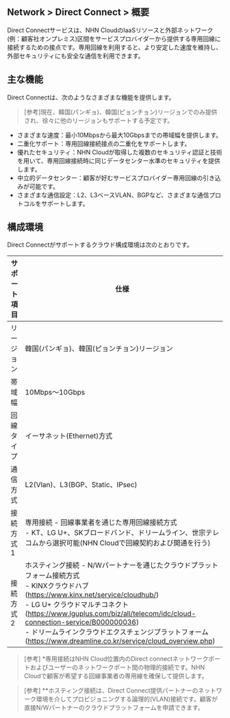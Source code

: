 ## Network > Direct Connect > 概要

Direct Connectサービスは、NHN CloudのIaaSリソースと外部ネットワーク(例：顧客社オンプレミス)区間をサービスプロバイダーから提供する専用回線に接続するための接点です。専用回線を利用すると、より安定した速度を維持し、外部セキュリティにも安全な通信を利用できます。

## 主な機能
Direct Connectは、次のようなさまざまな機能を提供します。
> [参考]現在、韓国(パンギョ)、韓国(ピョンチョン)リージョンでのみ提供され、徐々に他のリージョンもサポートする予定です。
* さまざまな速度：最小10Mbpsから最大10Gbpsまでの帯域幅を提供します。
* 二重化サポート：専用回線接続接点の二重化をサポートします。
* 優れたセキュリティ：NHN Cloudが取得した複数のセキュリティ認証と技術を用いて、専用回線接続時に同じデータセンター水準のセキュリティを提供します。
* 中立的データセンター：顧客が好むサービスプロバイダー専用回線の引き込みが可能です。
* さまざまな通信設定：L2、L3ベースVLAN、BGPなど、さまざまな通信プロトコルをサポートします。

## 構成環境 
Direct Connectがサポートするクラウド構成環境は次のとおりです。

| サポート項目 | 仕様 |
| --- | --- |
| リージョン | 韓国(パンギョ)、韓国(ピョンチョン)リージョン |
| 帯域幅 | 10Mbps～10Gbps |
| 回線タイプ | イーサネット(Ethernet)方式 |
| 通信方式 | L2(Vlan)、L3(BGP、Static、IPsec) |
| 接続方式1 | 専用接続 - 回線事業者を通じた専用回線接続方式<br>- KT、LG U+、SKブロードバンド、ドリームライン、世宗テレコムから選択可能(NHN Cloudで回線契約および開通を行う)|
| 接続方式2 | ホスティング接続 - N/Wパートナーを通じたクラウドプラットフォーム接続方式<br>- KINXクラウドハブ(https://www.kinx.net/service/cloudhub/)<br>- LG U+ クラウドマルチコネクト(https://www.lguplus.com/biz/all/telecom/idc/cloud-connection-service/B000000036)<br>- ドリームラインクラウドエクスチェンジプラットフォーム(https://www.dreamline.co.kr/service/cloud_overview.php)|

> [参考] *専用接続はNHN Cloud位置内のDirect connectネットワークポートおよびユーザーのネットワークポート間の物理的接続です。NHN Cloudで顧客が希望する回線事業者の専用線を確保して提供します。

> [参考] **ホスティング接続は、Direct Connect提供パートナーのネットワーク環境を介してプロビジョニングする論理的(VLAN)接続です。顧客が直接N/Wパートナーのクラウドプラットフォームを申請できます。

